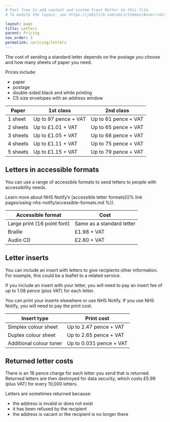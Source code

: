 ```yaml
---
# Feel free to add content and custom Front Matter to this file.
# To modify the layout, see https://jekyllrb.com/docs/themes/#overriding-theme-defaults

layout: page
title: Letters
parent: Pricing
nav_order: 3
permalink: /pricing/letters
---
```


The cost of sending a standard letter depends on the postage you choose and how many sheets of paper you need.

Prices include:

- paper
- postage
- double-sided black and white printing
- C5 size envelopes with an address window

| Paper    | 1st class            | 2nd class            |
| -------- | -------------------- | -------------------- |
| 1 sheet  | Up to 97 pence + VAT | Up to 61 pence + VAT |
| 2 sheets | Up to £1.01 + VAT    | Up to 65 pence + VAT |
| 3 sheets | Up to £1.05 + VAT    | Up to 68 pence + VAT |
| 4 sheets | Up to £1.11 + VAT    | Up to 75 pence + VAT |
| 5 sheets | Up to £1.15 + VAT    | Up to 79 pence + VAT |

## Letters in accessible formats

You can use a range of accessible formats to send letters to people with accessibility needs.

Learn more about NHS Notify’s [accessible letter formats]({% link pages/using-nhs-notify/accessible-formats.md %}).

| Accessible format           | Cost                      |
| --------------------------- | ------------------------- |
| Large print (16 point font) | Same as a standard letter |
| Braille                     | £1.98 + VAT               |
| Audio CD                    | £2.80 + VAT               |

## Letter inserts

You can include an insert with letters to give recipients other information. For example, this could be a leaflet to a related service.

If you include an insert with your letter, you will need to pay an insert fee of up to 1.08 pence (plus VAT) for each letter.

You can print your inserts elsewhere or use NHS Notify. If you use NHS Notify, you will need to pay the print cost.

| Insert type             | Print cost              |
| ----------------------- | ----------------------- |
| Simplex colour sheet    | Up to 2.47 pence + VAT  |
| Duplex colour sheet     | Up to 2.65 pence + VAT  |
| Additional colour toner | Up to 0.031 pence + VAT |

## Returned letter costs

There is an 18 pence charge for each letter you send that is returned. Returned letters are then destroyed for data security, which costs £5.99 (plus VAT) for every 10,000 letters.

Letters are sometimes returned because:

- the address is invalid or does not exist
- it has been refused by the recipient
- the address is vacant or the recipient is no longer there
